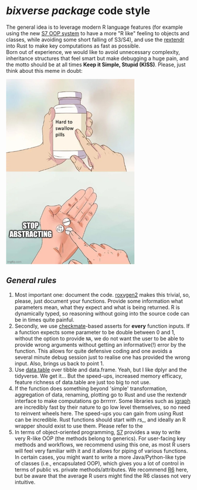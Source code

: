 # *bixverse package* code style

The general idea is to leverage modern R language features (for example using 
the new [S7 OOP system](https://github.com/RConsortium/S7) to have a more "R 
like" feeling to objects and classes, while avoiding some short falling of 
S3/S4), and use the [rextendr](https://github.com/extendr/rextendr) into Rust 
to make key computations as fast as possible. </br>
Born out of experience, we would like to avoid unnecessary complexity, 
inheritance structures that feel smart but make debugging a huge pain, and the
motto should be at all times **Keep it Simple, Stupid (KISS)**. 
Please, just think about this meme in doubt:

<img src="/misc/pics/stop_abstracting.png" width="350" height="504" alt="stop abstracting">

## *General rules*

1. Most important one: document the code. [roxygen2](https://roxygen2.r-lib.org) 
makes this trivial, so, please, just document your functions. Provide some 
information what parameters mean, what they expect and what is being returned.
R is dynamically typed, so reasoning without going into the source code can be
in times quite painful.
2. Secondly, we use [checkmate](https://mllg.github.io/checkmate/)-based asserts
for **every** function inputs. If a function expects some parameter to be double
between 0 and 1, without the option to provide `NA`, we do not want the user to 
be able to provide wrong arguments without getting an informative(!) error by
the function. This allows for quite defensive coding and one avoids a several 
minute debug session just to realise one has provided the wrong input. Also,
brings us back to point 1.
3. Use [data.table](https://github.com/Rdatatable/data.table) over tibble and
data.frame. Yeah, but I like dplyr and the tidyverse. We get it... But the 
speed-ups, increased memory efficacy, feature richness of data.table are just 
too big to not use. 
4. If the function does something beyond 'simple' transformation, aggregation of
data, renaming, plotting go to Rust and use the rextendr interface to make 
computations go *brrrrrr*. Some libraries such as [igraph](https://r.igraph.org)
are incredibly fast by their nature to go low level themselves, so no need to
reinvent wheels here. The speed-ups you can gain from using Rust can be 
incredible. Rust functions should start with *rs_*, and ideally an R wrapper
should exist to use them. Please refer to the 
5. In terms of object-oriented programming, [S7](https://github.com/RConsortium/S7)
provides a way to write very R-like OOP (the methods belong to generics). For 
user-facing key methods and workflows, we recommend using this one, as most R
users will feel very familiar with it and it allows for piping of various 
functions. In  certain cases, you might want to write a more Java/Python-like 
type of classes (i.e., encapsulated OOP), which gives you a lot of control in
terms of public vs. private methods/attributes. We recommend [R6](https://r6.r-lib.org/articles/Introduction.html)
here, but be aware that the average R users might find the R6 classes not very
intuitive.
